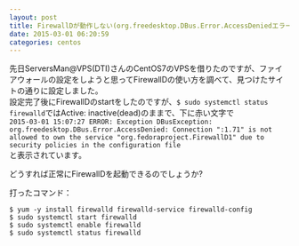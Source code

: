 ```yaml
---
layout: post
title: FirewallDが動作しない(org.freedesktop.DBus.Error.AccessDeniedエラー)
date: 2015-03-01 06:20:59
categories: centos
---
```

<p>先日ServersMan@VPS(DTI)さんのCentOS7のVPSを借りたのですが、ファイアウォールの設定をしようと思ってFirewallDの使い方を調べて、見つけたサイトの通りに設定しました。<br>
設定完了後にFirewallDのstartをしたのですが、<code>$ sudo systemctl status firewalld</code>ではActive: inactive(dead)のままで、下に赤い文字で<br>
<code>2015-03-01 15:07:27 ERROR: Exception DBusException: org.freedesktop.DBus.Error.AccessDenied: Connection ":1.71" is not allowed to own the service "org.fedoraproject.FirewallD1" due to security policies in the configuration file</code><br>
と表示されています。</p>

<p>どうすれば正常にFirewallDを起動できるのでしょうか?</p>

<p>打ったコマンド：</p>

<pre><code>$ yum -y install firewalld firewalld-service firewalld-config 
$ sudo systemctl start firewalld
$ sudo systemctl enable firewalld
$ sudo systemctl status firewalld
</code></pre>
